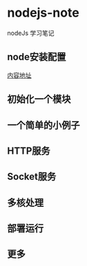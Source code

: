 # nodejs-note
nodeJs 学习笔记


## node安装配置
[内容地址](https://github.com/Dramers/nodejs-note/blob/master/node安装配置.md)


## 初始化一个模块

## 一个简单的小例子

## HTTP服务

## Socket服务

## 多核处理

## 部署运行

## 更多